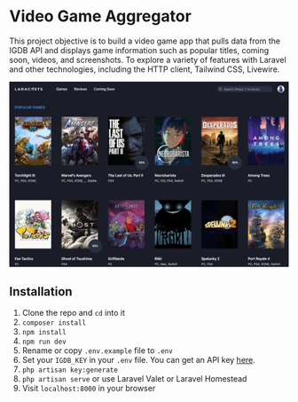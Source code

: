 # Video Game Aggregator

This project objective is to build a video game app that pulls data from the IGDB API and displays game information such as popular titles, coming soon, videos, and screenshots. To explore a variety of features with Laravel and other technologies, including the HTTP client, Tailwind CSS, Livewire.

![screenshot](https://github.com/karta020500/Videogames/blob/master/screenshot/screenshot01.png)

## Installation

1. Clone the repo and `cd` into it
2. `composer install`
3. `npm install`
4. `npm run dev`
5. Rename or copy `.env.example` file to `.env`
6. Set your `IGDB_KEY` in your `.env` file. You can get an API key [here](https://api.igdb.com).
7. `php artisan key:generate`
8. `php artisan serve` or use Laravel Valet or Laravel Homestead
9. Visit `localhost:8000` in your browser
